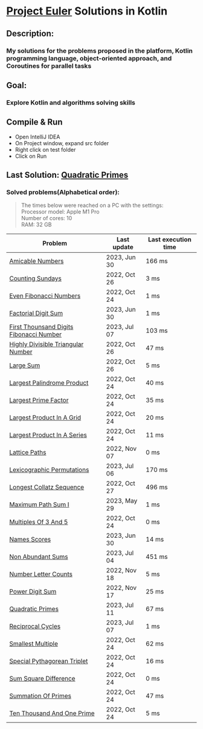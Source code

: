 # [Project Euler](https://projecteuler.net) Solutions in Kotlin

## Description:
### My solutions for the problems proposed in the platform, Kotlin programming language, object-oriented approach, and Coroutines for parallel tasks

## Goal:
### Explore Kotlin and algorithms solving skills

## Compile & Run
- Open IntelliJ IDEA
- On Project window, expand src folder
- Right click on test folder
- Click on Run

## Last Solution: [Quadratic Primes](src/main/kotlin/QuadraticPrimes.kt)

### Solved problems(Alphabetical order):

> The times below were reached on a PC with the settings: <br/>
> Processor model: Apple M1 Pro<br/>
> Number of cores: 10<br/>
> RAM: 32 GB<br/>

| Problem                                                                                           | Last update  | Last execution time |
|---------------------------------------------------------------------------------------------------|--------------|---------------------|
| [Amicable Numbers](src/main/kotlin/AmicableNumbers.kt)                                            | 2023, Jun 30 | 166 ms              |
| [Counting Sundays](src/main/kotlin/CountingSundays.kt)                                            | 2022, Oct 26 | 3 ms                |
| [Even Fibonacci Numbers](src/main/kotlin/EvenFibonacciNumbers.kt)                                 | 2022, Oct 24 | 1 ms                |
| [Factorial Digit Sum](src/main/kotlin/FactorialDigitSum.kt)                                       | 2023, Jun 30 | 1 ms                |
| [First Thounsand Digits Fibonacci Number](src/main/kotlin/FirstThounsandDigitsFibonacciNumber.kt) | 2023, Jul 07 | 103 ms              |
| [Highly Divisible Triangular Number](src/main/kotlin/HighlyDivisibleTriangularNumber.kt)          | 2022, Oct 26 | 47 ms               |
| [Large Sum](src/main/kotlin/LargeSum.kt)                                                          | 2022, Oct 26 | 5 ms                |
| [Largest Palindrome Product](src/main/kotlin/LargestPalindromeProduct.kt)                         | 2022, Oct 24 | 40 ms               |
| [Largest Prime Factor](src/main/kotlin/LargestPrimeFactor.kt)                                     | 2022, Oct 24 | 35 ms               |
| [Largest Product In A Grid](src/main/kotlin/LargestProductInAGrid.kt)                             | 2022, Oct 24 | 20 ms               |
| [Largest Product In A Series](src/main/kotlin/LargestProductInASeries.kt)                         | 2022, Oct 24 | 11 ms               |
| [Lattice Paths](src/main/kotlin/LatticePaths.kt)                                                  | 2022, Nov 07 | 0 ms                |
| [Lexicographic Permutations](src/main/kotlin/LexicographicPermutations.kt)                        | 2023, Jul 06 | 170 ms              |
| [Longest Collatz Sequence](src/main/kotlin/LongestCollatzSequence.kt)                             | 2022, Oct 27 | 496 ms              |
| [Maximum Path Sum I](src/main/kotlin/MaximumPathSumI.kt)                                          | 2023, May 29 | 1 ms                |
| [Multiples Of 3 And 5](src/main/kotlin/MultiplesOf3And5.kt)                                       | 2022, Oct 24 | 0 ms                |
| [Names Scores](src/main/kotlin/NamesScores.kt)                                                    | 2023, Jun 30 | 14 ms               |
| [Non Abundant Sums](src/main/kotlin/NonAbundantSums.kt)                                           | 2023, Jul 04 | 451 ms              |
| [Number Letter Counts](src/main/kotlin/NumberLetterCounts.kt)                                     | 2022, Nov 18 | 5 ms                |
| [Power Digit Sum](src/main/kotlin/PowerDigitSum.kt)                                               | 2022, Nov 17 | 25 ms               |
| [Quadratic Primes](src/main/kotlin/QuadraticPrimes.kt)                                            | 2023, Jul 11 | 67 ms               |
| [Reciprocal Cycles](src/main/kotlin/ReciprocalCycles.kt)                                          | 2023, Jul 07 | 1 ms                |
| [Smallest Multiple](src/main/kotlin/SmallestMultiple.kt)                                          | 2022, Oct 24 | 62 ms               |
| [Special Pythagorean Triplet](src/main/kotlin/SpecialPythagoreanTriplet.kt)                       | 2022, Oct 24 | 16 ms               |
| [Sum Square Difference](src/main/kotlin/SumSquareDifference.kt)                                   | 2022, Oct 24 | 0 ms                |
| [Summation Of Primes](src/main/kotlin/SummationOfPrimes.kt)                                       | 2022, Oct 24 | 47 ms               |
| [Ten Thousand And One Prime](src/main/kotlin/TenThousandAndOnePrime.kt)                           | 2022, Oct 24 | 5 ms                |
